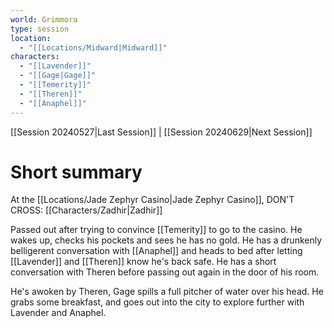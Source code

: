 ```yaml
---
world: Grimmora
type: session
location:
  - "[[Locations/Midward|Midward]]"
characters:
  - "[[Lavender]]"
  - "[[Gage|Gage]]"
  - "[[Temerity]]"
  - "[[Theren]]"
  - "[[Anaphel]]"
---
```

 [[Session 20240527|Last Session]] | [[Session 20240629|Next Session]]
# Short summary

At the [[Locations/Jade Zephyr Casino|Jade Zephyr Casino]], DON'T CROSS: [[Characters/Zadhir|Zadhir]]

Passed out after trying to convince [[Temerity]] to go to the casino. He wakes up, checks his pockets and sees he has no gold.  He has a drunkenly belligerent conversation with [[Anaphel]] and heads to bed after letting [[Lavender]] and [[Theren]] know he's back safe. He has a short conversation with Theren before passing out again in the door of his room.

He's awoken by Theren, Gage spills a full pitcher of water over his head. He grabs some breakfast, and goes out into the city to explore further with Lavender and Anaphel.